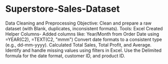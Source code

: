 # Superstore-Sales-Dataset
Data Cleaning and Preprocessing
Objective: Clean and prepare a raw dataset (with Blank, duplicates, inconsistent formats).
Tools: Excel 
Created Helper Columns- Added columns like: Year/Month from Order Date using =YEAR(C2), =TEXT(C2, "mmm")
Convert date formats to a consistent type (e.g., dd-mm-yyyy).
Calculated Total Sales, Total Profit, and Average.
Identify and handle missing values using filters in Excel.
Use the Delimited formula for the date format, customer ID, and product ID.
